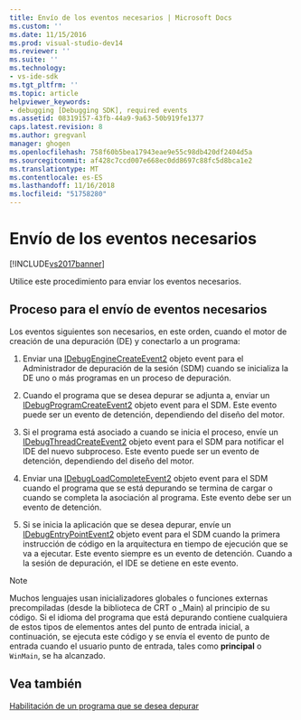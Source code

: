 ```yaml
---
title: Envío de los eventos necesarios | Microsoft Docs
ms.custom: ''
ms.date: 11/15/2016
ms.prod: visual-studio-dev14
ms.reviewer: ''
ms.suite: ''
ms.technology:
- vs-ide-sdk
ms.tgt_pltfrm: ''
ms.topic: article
helpviewer_keywords:
- debugging [Debugging SDK], required events
ms.assetid: 08319157-43fb-44a9-9a63-50b919fe1377
caps.latest.revision: 8
ms.author: gregvanl
manager: ghogen
ms.openlocfilehash: 758f60b5bea17943eae9e55c98db420df2404d5a
ms.sourcegitcommit: af428c7ccd007e668ec0dd8697c88fc5d8bca1e2
ms.translationtype: MT
ms.contentlocale: es-ES
ms.lasthandoff: 11/16/2018
ms.locfileid: "51758280"
---
```

# <a name="sending-the-required-events"></a>Envío de los eventos necesarios
[!INCLUDE[vs2017banner](../../includes/vs2017banner.md)]

Utilice este procedimiento para enviar los eventos necesarios.  
  
## <a name="process-for-sending-required-events"></a>Proceso para el envío de eventos necesarios  
 Los eventos siguientes son necesarios, en este orden, cuando el motor de creación de una depuración (DE) y conectarlo a un programa:  
  
1.  Enviar una [IDebugEngineCreateEvent2](../../extensibility/debugger/reference/idebugenginecreateevent2.md) objeto event para el Administrador de depuración de la sesión (SDM) cuando se inicializa la DE uno o más programas en un proceso de depuración.  
  
2.  Cuando el programa que se desea depurar se adjunta a, enviar un [IDebugProgramCreateEvent2](../../extensibility/debugger/reference/idebugprogramcreateevent2.md) objeto event para el SDM. Este evento puede ser un evento de detención, dependiendo del diseño del motor.  
  
3.  Si el programa está asociado a cuando se inicia el proceso, envíe un [IDebugThreadCreateEvent2](../../extensibility/debugger/reference/idebugthreadcreateevent2.md) objeto event para el SDM para notificar el IDE del nuevo subproceso. Este evento puede ser un evento de detención, dependiendo del diseño del motor.  
  
4.  Enviar una [IDebugLoadCompleteEvent2](../../extensibility/debugger/reference/idebugloadcompleteevent2.md) objeto event para el SDM cuando el programa que se está depurando se termina de cargar o cuando se completa la asociación al programa. Este evento debe ser un evento de detención.  
  
5.  Si se inicia la aplicación que se desea depurar, envíe un [IDebugEntryPointEvent2](../../extensibility/debugger/reference/idebugentrypointevent2.md) objeto event para el SDM cuando la primera instrucción de código en la arquitectura en tiempo de ejecución que se va a ejecutar. Este evento siempre es un evento de detención. Cuando a la sesión de depuración, el IDE se detiene en este evento.  
  
> [!NOTE]
>  Muchos lenguajes usan inicializadores globales o funciones externas precompiladas (desde la biblioteca de CRT o _Main) al principio de su código. Si el idioma del programa que está depurando contiene cualquiera de estos tipos de elementos antes del punto de entrada inicial, a continuación, se ejecuta este código y se envía el evento de punto de entrada cuando el usuario punto de entrada, tales como **principal** o `WinMain`, se ha alcanzado.  
  
## <a name="see-also"></a>Vea también  
 [Habilitación de un programa que se desea depurar](../../extensibility/debugger/enabling-a-program-to-be-debugged.md)

